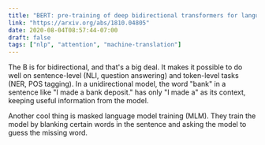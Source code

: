 ```yaml
---
title: "BERT: pre-training of deep bidirectional transformers for language understanding"
link: "https://arxiv.org/abs/1810.04805"
date: 2020-08-04T08:57:44-07:00
draft: false
tags: ["nlp", "attention", "machine-translation"]
---
```


The B is for bidirectional, and that's a big deal. It makes it possible to do well on sentence-level (NLI, question answering) and token-level tasks (NER, POS tagging). In a unidirectional model, the word "bank" in a sentence like "I made a bank deposit." has only "I made a" as its context, keeping useful information from the model.

Another cool thing is masked language model training (MLM). They train the model by blanking certain words in the sentence and asking the model to guess the missing word.
